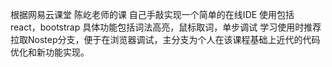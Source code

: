 根据网易云课堂 陈屹老师的课 自己手敲实现一个简单的在线IDE
使用包括 react，bootstrap
具体功能包括词法高亮，鼠标取词，单步调试
学习使用时推荐拉取Nostep分支，便于在浏览器调试，主分支为个人在该课程基础上近代的代码优化和新功能实现。
